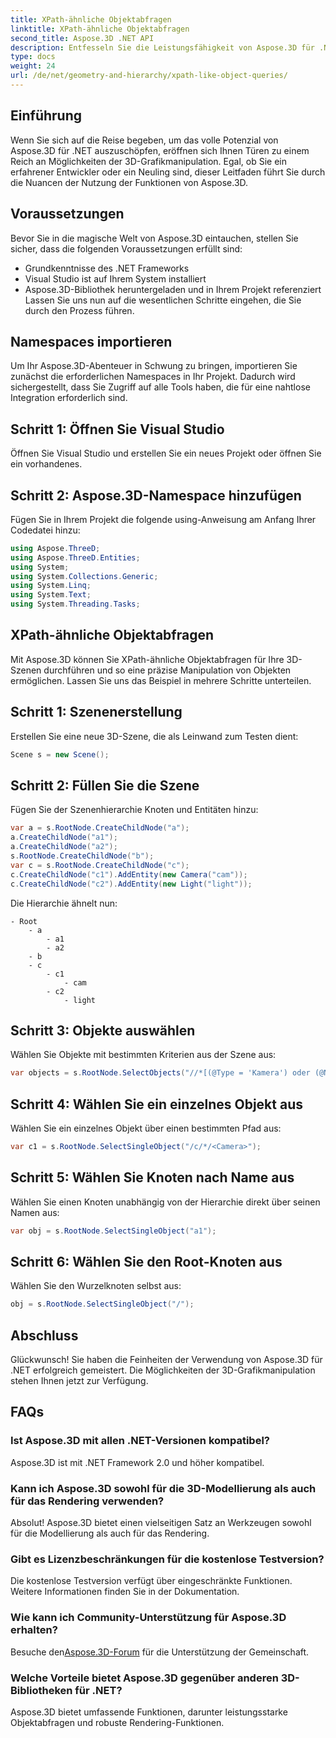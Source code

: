 ```yaml
---
title: XPath-ähnliche Objektabfragen
linktitle: XPath-ähnliche Objektabfragen
second_title: Aspose.3D .NET API
description: Entfesseln Sie die Leistungsfähigkeit von Aspose.3D für .NET! Bearbeiten Sie 3D-Grafiken nahtlos mit XPath-ähnlichen Abfragen. Laden Sie es jetzt herunter und erleben Sie ein bahnbrechendes Erlebnis.
type: docs
weight: 24
url: /de/net/geometry-and-hierarchy/xpath-like-object-queries/
---
```

## Einführung
Wenn Sie sich auf die Reise begeben, um das volle Potenzial von Aspose.3D für .NET auszuschöpfen, eröffnen sich Ihnen Türen zu einem Reich an Möglichkeiten der 3D-Grafikmanipulation. Egal, ob Sie ein erfahrener Entwickler oder ein Neuling sind, dieser Leitfaden führt Sie durch die Nuancen der Nutzung der Funktionen von Aspose.3D.
## Voraussetzungen
Bevor Sie in die magische Welt von Aspose.3D eintauchen, stellen Sie sicher, dass die folgenden Voraussetzungen erfüllt sind:
- Grundkenntnisse des .NET Frameworks
- Visual Studio ist auf Ihrem System installiert
- Aspose.3D-Bibliothek heruntergeladen und in Ihrem Projekt referenziert
Lassen Sie uns nun auf die wesentlichen Schritte eingehen, die Sie durch den Prozess führen.
## Namespaces importieren
Um Ihr Aspose.3D-Abenteuer in Schwung zu bringen, importieren Sie zunächst die erforderlichen Namespaces in Ihr Projekt. Dadurch wird sichergestellt, dass Sie Zugriff auf alle Tools haben, die für eine nahtlose Integration erforderlich sind.
## Schritt 1: Öffnen Sie Visual Studio
Öffnen Sie Visual Studio und erstellen Sie ein neues Projekt oder öffnen Sie ein vorhandenes.
## Schritt 2: Aspose.3D-Namespace hinzufügen
Fügen Sie in Ihrem Projekt die folgende using-Anweisung am Anfang Ihrer Codedatei hinzu:
```csharp
using Aspose.ThreeD;
using Aspose.ThreeD.Entities;
using System;
using System.Collections.Generic;
using System.Linq;
using System.Text;
using System.Threading.Tasks;
```
## XPath-ähnliche Objektabfragen
Mit Aspose.3D können Sie XPath-ähnliche Objektabfragen für Ihre 3D-Szenen durchführen und so eine präzise Manipulation von Objekten ermöglichen. Lassen Sie uns das Beispiel in mehrere Schritte unterteilen.
## Schritt 1: Szenenerstellung
Erstellen Sie eine neue 3D-Szene, die als Leinwand zum Testen dient:
```csharp
Scene s = new Scene();
```
## Schritt 2: Füllen Sie die Szene
Fügen Sie der Szenenhierarchie Knoten und Entitäten hinzu:
```csharp
var a = s.RootNode.CreateChildNode("a");
a.CreateChildNode("a1");
a.CreateChildNode("a2");
s.RootNode.CreateChildNode("b");
var c = s.RootNode.CreateChildNode("c");
c.CreateChildNode("c1").AddEntity(new Camera("cam"));
c.CreateChildNode("c2").AddEntity(new Light("light"));
```
Die Hierarchie ähnelt nun:
```
- Root
    - a
        - a1
        - a2
    - b
    - c
        - c1
            - cam
        - c2
            - light
```
## Schritt 3: Objekte auswählen
Wählen Sie Objekte mit bestimmten Kriterien aus der Szene aus:
```csharp
var objects = s.RootNode.SelectObjects("//*[(@Type = 'Kamera') oder (@Name = 'Licht')]");
```
## Schritt 4: Wählen Sie ein einzelnes Objekt aus
Wählen Sie ein einzelnes Objekt über einen bestimmten Pfad aus:
```csharp
var c1 = s.RootNode.SelectSingleObject("/c/*/<Camera>");
```
## Schritt 5: Wählen Sie Knoten nach Name aus
Wählen Sie einen Knoten unabhängig von der Hierarchie direkt über seinen Namen aus:
```csharp
var obj = s.RootNode.SelectSingleObject("a1");
```
## Schritt 6: Wählen Sie den Root-Knoten aus
Wählen Sie den Wurzelknoten selbst aus:
```csharp
obj = s.RootNode.SelectSingleObject("/");
```
## Abschluss
Glückwunsch! Sie haben die Feinheiten der Verwendung von Aspose.3D für .NET erfolgreich gemeistert. Die Möglichkeiten der 3D-Grafikmanipulation stehen Ihnen jetzt zur Verfügung.
## FAQs
### Ist Aspose.3D mit allen .NET-Versionen kompatibel?
Aspose.3D ist mit .NET Framework 2.0 und höher kompatibel.
### Kann ich Aspose.3D sowohl für die 3D-Modellierung als auch für das Rendering verwenden?
Absolut! Aspose.3D bietet einen vielseitigen Satz an Werkzeugen sowohl für die Modellierung als auch für das Rendering.
### Gibt es Lizenzbeschränkungen für die kostenlose Testversion?
Die kostenlose Testversion verfügt über eingeschränkte Funktionen. Weitere Informationen finden Sie in der Dokumentation.
### Wie kann ich Community-Unterstützung für Aspose.3D erhalten?
 Besuche den[Aspose.3D-Forum](https://forum.aspose.com/c/3d/18) für die Unterstützung der Gemeinschaft.
### Welche Vorteile bietet Aspose.3D gegenüber anderen 3D-Bibliotheken für .NET?
Aspose.3D bietet umfassende Funktionen, darunter leistungsstarke Objektabfragen und robuste Rendering-Funktionen.